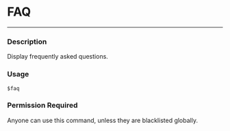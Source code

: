 # FAQ
---
### Description
Display frequently asked questions.
### Usage
```
$faq
```
### Permission Required
Anyone can use this command, unless they are blacklisted globally.
